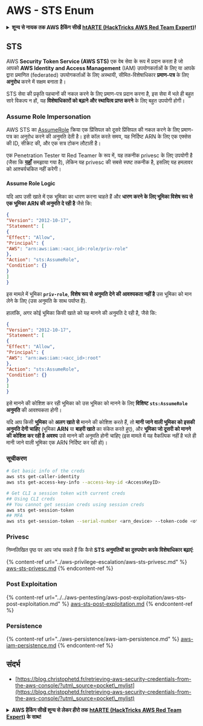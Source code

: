 # AWS - STS Enum

<details>

<summary><strong>शून्य से नायक तक AWS हैकिंग सीखें</strong> <a href="https://training.hacktricks.xyz/courses/arte"><strong>htARTE (HackTricks AWS Red Team Expert)</strong></a><strong>!</strong></summary>

HackTricks का समर्थन करने के अन्य तरीके:

* यदि आप चाहते हैं कि आपकी **कंपनी का विज्ञापन HackTricks में दिखाई दे** या **HackTricks को PDF में डाउनलोड करें**, तो [**सब्सक्रिप्शन प्लान्स**](https://github.com/sponsors/carlospolop) देखें!
* [**आधिकारिक PEASS & HackTricks स्वैग**](https://peass.creator-spring.com) प्राप्त करें
* [**The PEASS Family**](https://opensea.io/collection/the-peass-family) की खोज करें, हमारा विशेष [**NFTs**](https://opensea.io/collection/the-peass-family) संग्रह
* 💬 [**Discord समूह**](https://discord.gg/hRep4RUj7f) में **शामिल हों** या [**टेलीग्राम समूह**](https://t.me/peass) में या **Twitter** पर मुझे 🐦 [**@carlospolopm**](https://twitter.com/carlospolopm) **का अनुसरण करें**.
* **HackTricks** के [**github repos**](https://github.com/carlospolop/hacktricks) और [**HackTricks Cloud**](https://github.com/carlospolop/hacktricks-cloud) में PRs सबमिट करके अपनी हैकिंग तकनीकें साझा करें.

</details>

## STS

AWS **Security Token Service (AWS STS)** एक वेब सेवा के रूप में प्रदान करता है जो आपको **AWS Identity and Access Management** (IAM) उपयोगकर्ताओं के लिए या आपके द्वारा प्रमाणित (federated) उपयोगकर्ताओं के लिए अस्थायी, सीमित-विशेषाधिकार **प्रमाण-पत्र** के लिए **अनुरोध** करने में सक्षम बनाता है।

STS सेवा की प्रकृति पहचानों की नकल करने के लिए प्रमाण-पत्र प्रदान करना है, इस सेवा में भले ही बहुत सारे विकल्प न हों, यह **विशेषाधिकारों को बढ़ाने और स्थायित्व प्राप्त करने** के लिए बहुत उपयोगी होगी।

### Assume Role Impersonation

AWS STS का [AssumeRole](https://docs.aws.amazon.com/STS/latest/APIReference/API\_AssumeRole.html) क्रिया एक प्रिंसिपल को दूसरे प्रिंसिपल की नकल करने के लिए प्रमाण-पत्र का अनुरोध करने की अनुमति देती है। इसे कॉल करते समय, यह निर्दिष्ट ARN के लिए एक एक्सेस की ID, सीक्रेट की, और एक सत्र टोकन लौटाती है।

एक Penetration Tester या Red Teamer के रूप में, यह तकनीक privesc के लिए उपयोगी है (जैसा कि [**यहाँ**](../aws-privilege-escalation/aws-sts-privesc.md#sts-assumerole) समझाया गया है), लेकिन यह privesc की सबसे स्पष्ट तकनीक है, इसलिए यह हमलावर को आश्चर्यचकित नहीं करेगी।

#### Assume Role Logic

यदि आप उसी खाते में एक भूमिका का धारण करना चाहते हैं और **धारण करने के लिए भूमिका विशेष रूप से एक भूमिका ARN की अनुमति दे रही है** जैसे कि:
```json
{
"Version": "2012-10-17",
"Statement": [
{
"Effect": "Allow",
"Principal": {
"AWS": "arn:aws:iam::<acc_id>:role/priv-role"
},
"Action": "sts:AssumeRole",
"Condition": {}
}
]
}
```
इस मामले में भूमिका **`priv-role`**, **विशेष रूप से अनुमति देने की आवश्यकता नहीं है** उस भूमिका को मान लेने के लिए (उस अनुमति के साथ पर्याप्त है).

हालांकि, अगर कोई भूमिका किसी खाते को यह मानने की अनुमति दे रही है, जैसे कि:
```json
{
"Version": "2012-10-17",
"Statement": [
{
"Effect": "Allow",
"Principal": {
"AWS": "arn:aws:iam::<acc_id>:root"
},
"Action": "sts:AssumeRole",
"Condition": {}
}
]
}
```
इसे मानने की कोशिश कर रही भूमिका को उस भूमिका को मानने के लिए **विशिष्ट `sts:AssumeRole` अनुमति** की आवश्यकता होगी।

यदि आप किसी **भूमिका** को **अलग खाते से** मानने की कोशिश करते हैं, तो **मानी जाने वाली भूमिका को इसकी अनुमति देनी चाहिए** (भूमिका **ARN** या **बाहरी खाते** का संकेत करते हुए), और **भूमिका जो दूसरी को मानने की कोशिश कर रही है** **अवश्य** उसे मानने की अनुमति होनी चाहिए (इस मामले में यह वैकल्पिक नहीं है भले ही मानी जाने वाली भूमिका एक ARN निर्दिष्ट कर रही हो)।

### सूचीकरण
```bash
# Get basic info of the creds
aws sts get-caller-identity
aws sts get-access-key-info --access-key-id <AccessKeyID>

# Get CLI a session token with current creds
## Using CLI creds
## You cannot get session creds using session creds
aws sts get-session-token
## MFA
aws sts get-session-token --serial-number <arn_device> --token-code <otp_code>
```
### Privesc

निम्नलिखित पृष्ठ पर आप जांच सकते हैं कि कैसे **STS अनुमतियों का दुरुपयोग करके विशेषाधिकार बढ़ाएं**:

{% content-ref url="../aws-privilege-escalation/aws-sts-privesc.md" %}
[aws-sts-privesc.md](../aws-privilege-escalation/aws-sts-privesc.md)
{% endcontent-ref %}

### Post Exploitation

{% content-ref url="../../aws-pentesting/aws-post-exploitation/aws-sts-post-exploitation.md" %}
[aws-sts-post-exploitation.md](../../aws-pentesting/aws-post-exploitation/aws-sts-post-exploitation.md)
{% endcontent-ref %}

### Persistence

{% content-ref url="../aws-persistence/aws-iam-persistence.md" %}
[aws-iam-persistence.md](../aws-persistence/aws-iam-persistence.md)
{% endcontent-ref %}

## संदर्भ

* [https://blog.christophetd.fr/retrieving-aws-security-credentials-from-the-aws-console/?utm\_source=pocket\_mylist](https://blog.christophetd.fr/retrieving-aws-security-credentials-from-the-aws-console/?utm\_source=pocket\_mylist)

<details>

<summary><strong>AWS हैकिंग सीखें शून्य से लेकर हीरो तक</strong> <a href="https://training.hacktricks.xyz/courses/arte"><strong>htARTE (HackTricks AWS Red Team Expert)</strong></a><strong> के साथ!</strong></summary>

HackTricks का समर्थन करने के अन्य तरीके:

* यदि आप चाहते हैं कि आपकी **कंपनी का विज्ञापन HackTricks में दिखाई दे** या **HackTricks को PDF में डाउनलोड करें** तो [**सदस्यता योजनाएं**](https://github.com/sponsors/carlospolop) देखें!
* [**आधिकारिक PEASS & HackTricks स्वैग**](https://peass.creator-spring.com) प्राप्त करें
* [**The PEASS Family**](https://opensea.io/collection/the-peass-family) की खोज करें, हमारा विशेष [**NFTs**](https://opensea.io/collection/the-peass-family) संग्रह
* 💬 [**Discord समूह**](https://discord.gg/hRep4RUj7f) में **शामिल हों** या [**telegram समूह**](https://t.me/peass) में या **Twitter** पर 🐦 [**@carlospolopm**](https://twitter.com/carlospolopm) को **फॉलो** करें।
* **HackTricks** के [**github repos**](https://github.com/carlospolop/hacktricks) और [**HackTricks Cloud**](https://github.com/carlospolop/hacktricks-cloud) में PRs सबमिट करके अपनी हैकिंग ट्रिक्स साझा करें।

</details>
